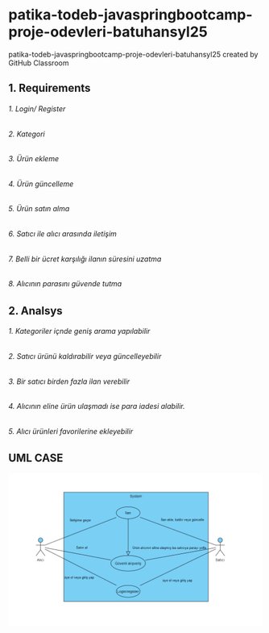 
# patika-todeb-javaspringbootcamp-proje-odevleri-batuhansyl25
patika-todeb-javaspringbootcamp-proje-odevleri-batuhansyl25 created by GitHub Classroom
## 1. Requirements
###### 1. Login/ Register
###### 2. Kategori
###### 3. Ürün ekleme
###### 4. Ürün güncelleme
###### 5. Ürün satın alma
###### 6. Satıcı ile alıcı arasında iletişim
###### 7. Belli bir ücret karşılığı ilanın süresini uzatma
###### 8. Alıcının parasını güvende tutma

## 2. Analsys
###### 1. Kategoriler içnde geniş arama yapılabilir
###### 2. Satıcı ürünü kaldırabilir veya güncelleyebilir
###### 3. Bir satıcı birden fazla ilan verebilir
###### 4. Alıcının eline ürün ulaşmadı ise para iadesi alabilir.
###### 5. Alıcı ürünleri favorilerine ekleyebilir

## UML CASE

![Output](https://github.com/Patika-Todeb-Java-Spring-Bootcamp/patika-todeb-javaspringbootcamp-proje-odevleri-batuhansyl25/blob/main/UMLCase/RADIT.png) 

